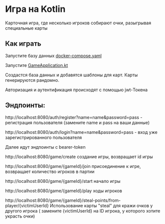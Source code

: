 # Игра на Kotlin
Карточная игра, где несколько игроков собирают очки, разыгрывая специальные карты

## Как играть

Запустите базу данных [docker-compose.yaml](docker-compose.yaml)

Запустите [GameApplication.kt](src%2Fmain%2Fkotlin%2FGameApplication.kt)

Создастся база данных и добавятся шаблоны для карт. Карты генерируются рандомно.

Авторизация и аутентификация происходят с помощью jwt-Токена

## Эндпоинты:

http://localhost:8080/auth/register?name=name&password=pass - регистрация пользователя
(замените name и pass на ваши данные)

http://localhost:8080/auth/login?name=name&password=pass - вход уже зарегистрированного пользователя

Далее идут эндпоинты с bearer-token

http://localhost:8080/game/create создание игры, возвращает id игры

http://localhost:8080/game/{gameId}/join присоединение к игре, возвращает количество игроков в партии

http://localhost:8080/game/{gameId}/start начало игры

http://localhost:8080/game/{gameId}/play ходы игроков

http://localhost:8080/game/{gameId}/steal-points/from-player/{victimUserId} Использование карты "steal" для кражи очков у другого игрока
( замените {victimUserId} на ID игрока, у которого хотите украсть очки)

